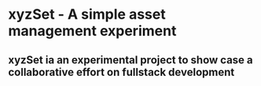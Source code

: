 # xyzSet - A simple asset management experiment

## xyzSet ia an experimental project to show case a collaborative effort on fullstack development
